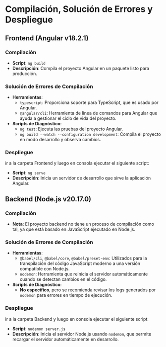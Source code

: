# Compilación, Solución de Errores y Despliegue

## Frontend (Angular v18.2.1)

### Compilación
- **Script**: `ng build`
- **Descripción**: Compila el proyecto Angular en un paquete listo para producción.

### Solución de Errores de Compilación
- **Herramientas**:
  - `typescript`: Proporciona soporte para TypeScript, que es usado por Angular.
  - `@angular/cli`: Herramienta de línea de comandos para Angular que ayuda a gestionar el ciclo de vida del proyecto.
- **Scripts de Diagnóstico**:
  - `ng test`: Ejecuta las pruebas del proyecto Angular.
  - `ng build --watch --configuration development`: Compila el proyecto en modo desarrollo y observa cambios.

### Despliegue
ir a la carpeta Frontend y luego en consola ejecutar el siguiente script:
- **Script**: `ng serve`
- **Descripción**: Inicia un servidor de desarrollo que sirve la aplicación Angular.



## Backend (Node.js v20.17.0)

### Compilación
- **Nota**: El proyecto backend no tiene un proceso de compilación como tal, ya que está basado en JavaScript ejecutado en Node.js.

### Solución de Errores de Compilación
- **Herramientas**:
  - `@babel/cli`, `@babel/core`, `@babel/preset-env`: Utilizados para la transpilación del código JavaScript moderno a una versión compatible con Node.js.
  - `nodemon`: Herramienta que reinicia el servidor automáticamente cuando se detectan cambios en el código.
- **Scripts de Diagnóstico**:
  - **No específico**, pero se recomienda revisar los logs generados por `nodemon` para errores en tiempo de ejecución.

### Despliegue
ir a la carpeta Backend y luego en consola ejecutar el siguiente script:
- **Script**: `nodemon server.js`
- **Descripción**: Inicia el servidor Node.js usando `nodemon`, que permite recargar el servidor automáticamente en desarrollo.
